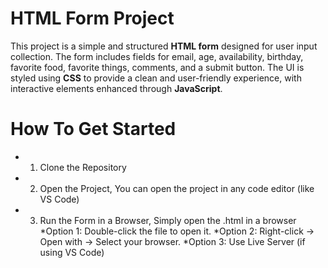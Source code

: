 # HTML Form Project

This project is a simple and structured **HTML form** designed for user input collection. 
The form includes fields for email, age, availability, birthday, favorite food, favorite things, comments, and a submit button.
The UI is styled using **CSS** to provide a clean and user-friendly experience, with interactive elements enhanced through **JavaScript**.

# How To Get Started

* 1. Clone the Repository
* 2. Open the Project, You can open the project in any code editor (like VS Code)
* 3. Run the Form in a Browser, Simply open the .html in a browser
*Option 1: Double-click the file to open it.
*Option 2: Right-click → Open with → Select your browser.
*Option 3: Use Live Server (if using VS Code)

